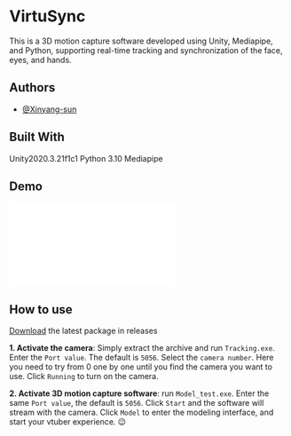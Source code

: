 # VirtuSync

This is a 3D motion capture software developed using Unity, Mediapipe, and Python, supporting real-time tracking and synchronization of the face, eyes, and hands.




## Authors

- [@Xinyang-sun](https://www.github.com/xinyang-sun)


## Built With

Unity2020.3.21f1c1
Python 3.10
Mediapipe
## Demo


<iframe src="//player.bilibili.com/player.html?isOutside=true&aid=113773482351171&bvid=BV1NZrtYAEaK&cid=27709410633&p=1" scrolling="no" border="0" frameborder="no" framespacing="0" allowfullscreen="true"></iframe>


## How to use

[Download](https://github.com/xinyang-sun/VirtuSync/releases) the latest package in releases

**1. Activate the camera**: Simply extract the archive and run `Tracking.exe`. Enter the `Port value`. The default is `5056`. Select the `camera number`. Here you need to try from 0 one by one until you find the camera you want to use. Click `Running` to turn on the camera.

**2. Activate 3D motion capture software**: run `Model_test.exe`. Enter the same `Port value`, the default is `5056`. Click `Start` and the software will stream with the camera. Click `Model` to enter the modeling interface, and start your vtuber experience. 😉
